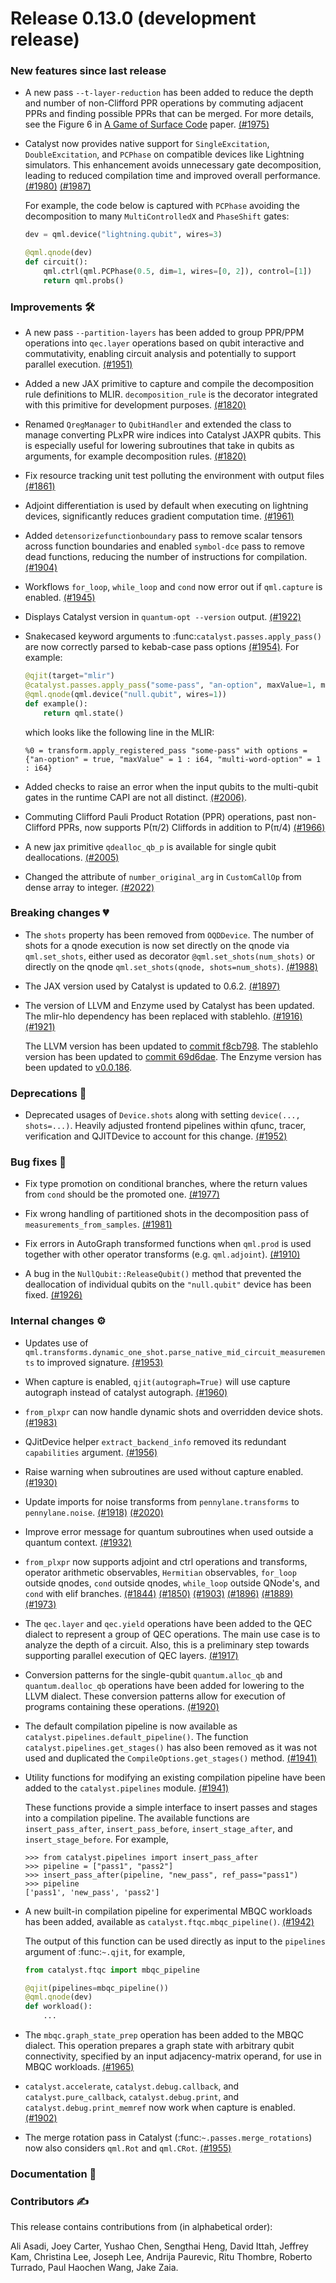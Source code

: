 # Release 0.13.0 (development release)

<h3>New features since last release</h3>

* A new pass `--t-layer-reduction` has been added to reduce the depth and number of non-Clifford PPR
  operations by commuting adjacent PPRs and finding possible PPRs that can be merged.
  For more details, see the Figure 6 in [A Game of Surface Code](https://arXiv:1808.02892v3) paper.
  [(#1975)](https://github.com/PennyLaneAI/catalyst/pull/1975)

* Catalyst now provides native support for `SingleExcitation`, `DoubleExcitation`,
  and `PCPhase` on compatible devices like Lightning simulators.
  This enhancement avoids unnecessary gate decomposition,
  leading to reduced compilation time and improved overall performance.
  [(#1980)](https://github.com/PennyLaneAI/catalyst/pull/1980)
  [(#1987)](https://github.com/PennyLaneAI/catalyst/pull/1987)

  For example, the code below is captured with `PCPhase` avoiding the
  decomposition to many `MultiControlledX` and `PhaseShift` gates:

  ```python
  dev = qml.device("lightning.qubit", wires=3)

  @qml.qnode(dev)
  def circuit():
      qml.ctrl(qml.PCPhase(0.5, dim=1, wires=[0, 2]), control=[1])
      return qml.probs()
  ```

<h3>Improvements 🛠</h3>

* A new pass `--partition-layers` has been added to group PPR/PPM operations into `qec.layer`
  operations based on qubit interactive and commutativity, enabling circuit analysis and
  potentially to support parallel execution.
  [(#1951)](https://github.com/PennyLaneAI/catalyst/pull/1951)
  
* Added a new JAX primitive to capture and compile the decomposition rule
  definitions to MLIR. `decomposition_rule` is the decorator integrated
  with this primitive for development purposes.
  [(#1820)](https://github.com/PennyLaneAI/catalyst/pull/1820)

* Renamed `QregManager` to `QubitHandler` and extended the class to manage
  converting PLxPR wire indices into Catalyst JAXPR qubits.
  This is especially useful for lowering subroutines that take
  in qubits as arguments, for example decomposition rules.
  [(#1820)](https://github.com/PennyLaneAI/catalyst/pull/1820)

* Fix resource tracking unit test polluting the environment with output files
  [(#1861)](https://github.com/PennyLaneAI/catalyst/pull/1861)

* Adjoint differentiation is used by default when executing on lightning devices, significantly reduces gradient computation time.
  [(#1961)](https://github.com/PennyLaneAI/catalyst/pull/1961)

* Added `detensorizefunctionboundary` pass to remove scalar tensors across function boundaries and enabled `symbol-dce` pass to remove dead functions, reducing the number of instructions for compilation.
  [(#1904)](https://github.com/PennyLaneAI/catalyst/pull/1904)

* Workflows `for_loop`, `while_loop` and `cond` now error out if `qml.capture` is enabled.
  [(#1945)](https://github.com/PennyLaneAI/catalyst/pull/1945)

* Displays Catalyst version in `quantum-opt --version` output.
  [(#1922)](https://github.com/PennyLaneAI/catalyst/pull/1922)

* Snakecased keyword arguments to :func:`catalyst.passes.apply_pass()` are now correctly parsed
  to kebab-case pass options [(#1954)](https://github.com/PennyLaneAI/catalyst/pull/1954).
  For example:

  ```python
  @qjit(target="mlir")
  @catalyst.passes.apply_pass("some-pass", "an-option", maxValue=1, multi_word_option=1)
  @qml.qnode(qml.device("null.qubit", wires=1))
  def example():
      return qml.state()
  ```

  which looks like the following line in the MLIR:

  ```pycon
  %0 = transform.apply_registered_pass "some-pass" with options = {"an-option" = true, "maxValue" = 1 : i64, "multi-word-option" = 1 : i64}
  ```

* Added checks to raise an error when the input qubits to the multi-qubit gates in the runtime CAPI are not all distinct. 
  [(#2006)](https://github.com/PennyLaneAI/catalyst/pull/2006).

* Commuting Clifford Pauli Product Rotation (PPR) operations, past non-Clifford PPRs, now supports P(π/2) Cliffords in addition to P(π/4)
  [(#1966)](https://github.com/PennyLaneAI/catalyst/pull/1966)

* A new jax primitive `qdealloc_qb_p` is available for single qubit deallocations.
  [(#2005)](https://github.com/PennyLaneAI/catalyst/pull/2005)

* Changed the attribute of `number_original_arg` in `CustomCallOp` from dense array to integer.
  [(#2022)](https://github.com/PennyLaneAI/catalyst/pull/2022)

<h3>Breaking changes 💔</h3>

* The `shots` property has been removed from `OQDDevice`. The number of shots for a qnode execution is now set directly on the qnode via `qml.set_shots`,
  either used as decorator `@qml.set_shots(num_shots)` or directly on the qnode `qml.set_shots(qnode, shots=num_shots)`.
  [(#1988)](https://github.com/PennyLaneAI/catalyst/pull/1988)

* The JAX version used by Catalyst is updated to 0.6.2.
  [(#1897)](https://github.com/PennyLaneAI/catalyst/pull/1897)

* The version of LLVM and Enzyme used by Catalyst has been updated.
  The mlir-hlo dependency has been replaced with stablehlo.
  [(#1916)](https://github.com/PennyLaneAI/catalyst/pull/1916)
  [(#1921)](https://github.com/PennyLaneAI/catalyst/pull/1921)

  The LLVM version has been updated to
  [commit f8cb798](https://github.com/llvm/llvm-project/tree/f8cb7987c64dcffb72414a40560055cb717dbf74).
  The stablehlo version has been updated to
  [commit 69d6dae](https://github.com/openxla/stablehlo/commit/69d6dae46e1c7de36e6e6973654754f05353cba5).
  The Enzyme version has been updated to
  [v0.0.186](https://github.com/EnzymeAD/Enzyme/releases/tag/v0.0.186).

<h3>Deprecations 👋</h3>

* Deprecated usages of `Device.shots` along with setting `device(..., shots=...)`.
  Heavily adjusted frontend pipelines within qfunc, tracer, verification and QJITDevice to account for this change.
  [(#1952)](https://github.com/PennyLaneAI/catalyst/pull/1952)

<h3>Bug fixes 🐛</h3>

* Fix type promotion on conditional branches, where the return values from `cond` should be the promoted one.
  [(#1977)](https://github.com/PennyLaneAI/catalyst/pull/1977)

* Fix wrong handling of partitioned shots in the decomposition pass of `measurements_from_samples`.
  [(#1981)](https://github.com/PennyLaneAI/catalyst/pull/1981)

* Fix errors in AutoGraph transformed functions when `qml.prod` is used together with other operator
  transforms (e.g. `qml.adjoint`).
  [(#1910)](https://github.com/PennyLaneAI/catalyst/pull/1910)

* A bug in the `NullQubit::ReleaseQubit()` method that prevented the deallocation of individual
  qubits on the `"null.qubit"` device has been fixed.
  [(#1926)](https://github.com/PennyLaneAI/catalyst/pull/1926)

<h3>Internal changes ⚙️</h3>

* Updates use of `qml.transforms.dynamic_one_shot.parse_native_mid_circuit_measurements` to improved signature.
  [(#1953)](https://github.com/PennyLaneAI/catalyst/pull/1953)

* When capture is enabled, `qjit(autograph=True)` will use capture autograph instead of catalyst autograph.
  [(#1960)](https://github.com/PennyLaneAI/catalyst/pull/1960)

* `from_plxpr` can now handle dynamic shots and overridden device shots.
  [(#1983)](https://github.com/PennyLaneAI/catalyst/pull/1983/)

* QJitDevice helper `extract_backend_info` removed its redundant `capabilities` argument.
  [(#1956)](https://github.com/PennyLaneAI/catalyst/pull/1956)

* Raise warning when subroutines are used without capture enabled.
  [(#1930)](https://github.com/PennyLaneAI/catalyst/pull/1930)

* Update imports for noise transforms from `pennylane.transforms` to `pennylane.noise`.
  [(#1918)](https://github.com/PennyLaneAI/catalyst/pull/1918)
  [(#2020)](https://github.com/PennyLaneAI/catalyst/pull/2020)

* Improve error message for quantum subroutines when used outside a quantum context.
  [(#1932)](https://github.com/PennyLaneAI/catalyst/pull/1932)

* `from_plxpr` now supports adjoint and ctrl operations and transforms, operator
  arithmetic observables, `Hermitian` observables, `for_loop` outside qnodes, `cond` outside qnodes,
  `while_loop` outside QNode's, and `cond` with elif branches.
  [(#1844)](https://github.com/PennyLaneAI/catalyst/pull/1844)
  [(#1850)](https://github.com/PennyLaneAI/catalyst/pull/1850)
  [(#1903)](https://github.com/PennyLaneAI/catalyst/pull/1903)
  [(#1896)](https://github.com/PennyLaneAI/catalyst/pull/1896)
  [(#1889)](https://github.com/PennyLaneAI/catalyst/pull/1889)
  [(#1973)](https://github.com/PennyLaneAI/catalyst/pull/1973)

* The `qec.layer` and `qec.yield` operations have been added to the QEC dialect to represent a group
  of QEC operations. The main use case is to analyze the depth of a circuit.
  Also, this is a preliminary step towards supporting parallel execution of QEC layers.
  [(#1917)](https://github.com/PennyLaneAI/catalyst/pull/1917)

* Conversion patterns for the single-qubit `quantum.alloc_qb` and `quantum.dealloc_qb` operations
  have been added for lowering to the LLVM dialect. These conversion patterns allow for execution of
  programs containing these operations.
  [(#1920)](https://github.com/PennyLaneAI/catalyst/pull/1920)

* The default compilation pipeline is now available as `catalyst.pipelines.default_pipeline()`. The
  function `catalyst.pipelines.get_stages()` has also been removed as it was not used and duplicated
  the `CompileOptions.get_stages()` method.
  [(#1941)](https://github.com/PennyLaneAI/catalyst/pull/1941)

* Utility functions for modifying an existing compilation pipeline have been added to the
  `catalyst.pipelines` module.
  [(#1941)](https://github.com/PennyLaneAI/catalyst/pull/1941)

  These functions provide a simple interface to insert passes and stages into a compilation
  pipeline. The available functions are `insert_pass_after`, `insert_pass_before`,
  `insert_stage_after`, and `insert_stage_before`. For example,

  ```pycon
  >>> from catalyst.pipelines import insert_pass_after
  >>> pipeline = ["pass1", "pass2"]
  >>> insert_pass_after(pipeline, "new_pass", ref_pass="pass1")
  >>> pipeline
  ['pass1', 'new_pass', 'pass2']
  ```

* A new built-in compilation pipeline for experimental MBQC workloads has been added, available as
  `catalyst.ftqc.mbqc_pipeline()`.
  [(#1942)](https://github.com/PennyLaneAI/catalyst/pull/1942)

  The output of this function can be used directly as input to the `pipelines` argument of
  :func:`~.qjit`, for example,

  ```python
  from catalyst.ftqc import mbqc_pipeline

  @qjit(pipelines=mbqc_pipeline())
  @qml.qnode(dev)
  def workload():
      ...
  ```

* The `mbqc.graph_state_prep` operation has been added to the MBQC dialect. This operation prepares
  a graph state with arbitrary qubit connectivity, specified by an input adjacency-matrix operand,
  for use in MBQC workloads.
  [(#1965)](https://github.com/PennyLaneAI/catalyst/pull/1965)

* `catalyst.accelerate`, `catalyst.debug.callback`, and `catalyst.pure_callback`, `catalyst.debug.print`, and `catalyst.debug.print_memref` now work when capture is enabled.
  [(#1902)](https://github.com/PennyLaneAI/catalyst/pull/1902)

* The merge rotation pass in Catalyst (:func:`~.passes.merge_rotations`) now also considers
  `qml.Rot` and `qml.CRot`.
  [(#1955)](https://github.com/PennyLaneAI/catalyst/pull/1955)

<h3>Documentation 📝</h3>

<h3>Contributors ✍️</h3>

This release contains contributions from (in alphabetical order):

Ali Asadi,
Joey Carter,
Yushao Chen,
Sengthai Heng,
David Ittah,
Jeffrey Kam,
Christina Lee,
Joseph Lee,
Andrija Paurevic,
Ritu Thombre,
Roberto Turrado,
Paul Haochen Wang,
Jake Zaia.
